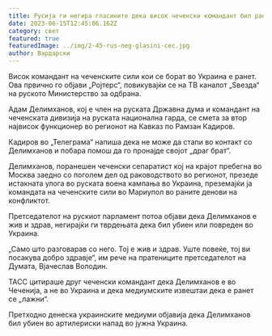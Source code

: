 ```yaml
---
title: Русија ги негира гласините дека висок чеченски командант бил ранет во Украина
date: 2023-06-15T12:45:06.162Z
category: свет
featured: true
featuredImage: ../img/2-45-rus-neg-glasini-cec.jpg
author: Вардарски
---
```

Висок командант на чеченските сили кои се борат во Украина е ранет. Ова првично го објави „Ројтерс“, повикувајќи се на ТВ каналот „Ѕвезда“ на руското Министерство за одбрана.

Адам Делимханов, кој е член на руската Државна дума и командант на чеченската дивизија на руската национална гарда, се смета за втор највисок функционер во регионот на Кавказ по Рамзан Кадиров.

Кадиров во „Телеграма“ напиша дека не може да стапи во контакт со Делимханов и побара помош да го пронајде својот „драг брат“.

Делимханов, поранешен чеченски сепаратист кој на крајот пребегна во Москва заедно со поголем дел од раководството во регионот, презеде истакната улога во руската воена кампања во Украина, преземајќи ја командата на чеченските сили во Мариупол во раните денови на конфликтот.

Претседателот на рускиот парламент потоа објави дека Делимханов е жив и здрав, негирајќи ги тврдењата дека бил убиен или повреден во Украина.

„Само што разговарав со него. Тој е жив и здрав. Уште повеќе, тој ви посакува добро здравје“, им рече на пратениците претседателот на Думата, Вјачеслав Володин.

ТАСС цитираше друг чеченски командант дека Делимханов е во Чеченија, а не во Украина и дека медиумските извештаи дека е ранет се „лажни“.

Претходно денеска украинските медиуми објавија дека Делимханов бил убиен во артилериски напад во јужна Украина.
